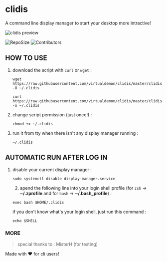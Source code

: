 # clidis
A command line display manager to start your desktop more intractive!

![clidis preview](https://raw.githubusercontent.com/virtualdemon/clidis/master/screenshot/screenshot.png)

![RepoSize](https://img.shields.io/github/repo-size/virtualdemon/clidis.svg?style=flat-square) ![Contributors](https://img.shields.io/github/contributors/virtualdemon/clidis.svg?style=flat-square)
    
## HOW TO USE

1. download the script with `curl` or `wget` : 
	
    `wget https://raw.githubusercontent.com/virtualdemon/clidis/master/clidis -O ~/.clidis`

	`curl https://raw.githubusercontent.com/virtualdemon/clidis/master/clidis -o ~/.clidis`
	        
2. change script permission (just once!) : 

	`chmod +x ~/.clidis`

3. run it from tty when there isn't any display manager running : 

	`~/.clidis`

## AUTOMATIC RUN AFTER LOG IN

1. disable your current display manager : 

    `sudo systemctl disable display-manager.service`

    2. apend the following line into your login shell profile (for `zsh` -> **~/.zprofile** and for `bash` -> **~/.bash_profile**) : 
    
    `exec bash $HOME/.clidis`
    
    if you don't know what's your login shell, just run this command : 
    
    `echo $SHELL`
    
### MORE

>  special thanks to : 
    MisterH (for testing)
    
Made with :heart: for cli users!

